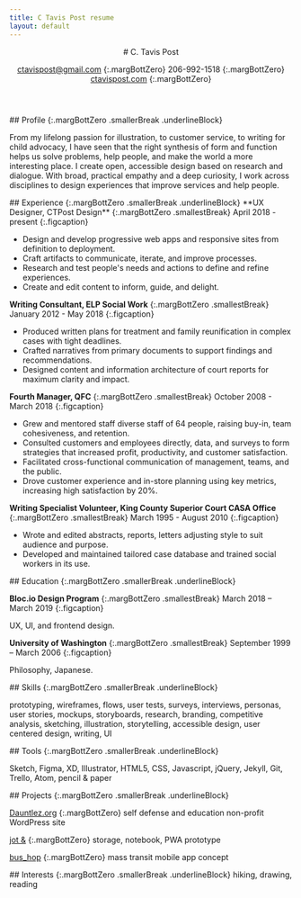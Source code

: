 ```yaml
---
title: C Tavis Post resume
layout: default
---
```


<article class="projContainer projLimitWidth" markdown="1">
<div class="gridSelfJustCenter" markdown="1">
<header markdown="1">
# C. Tavis Post

[ctavispost@gmail.com](mailto:ctavispost@gmail.com)
{:.margBottZero}
206-992-1518
{:.margBottZero}
[ctavispost.com](https://ctavispost.com)
{:.margBottZero}
</header>

<article class="smBreak" markdown="1">
## Profile
{:.margBottZero .smallerBreak .underlineBlock}

From my lifelong passion for illustration, to customer service, to writing for child advocacy, I have seen that the right synthesis of form and function helps us solve problems, help people, and make the world a more interesting place. I create open, accessible design based on research and dialogue. With broad, practical empathy and a deep curiosity, I work across disciplines to design experiences that improve services and help people.
</article>

<article markdown="1">
## Experience
{:.margBottZero .smallerBreak .underlineBlock}
**UX Designer, CTPost Design**
{:.margBottZero .smallestBreak}
April 2018 - present
{:.figcaption}

- Design and develop progressive web apps and responsive sites from definition to deployment.
- Craft artifacts to communicate, iterate, and improve processes.
- Research and test people's needs and actions to define and refine experiences.
- Create and edit content to inform, guide, and delight.

**Writing Consultant, ELP Social Work**
{:.margBottZero .smallestBreak}
January 2012 - May 2018
{:.figcaption}

- Produced written plans for treatment and family reunification in complex cases with tight deadlines.
- Crafted narratives from primary documents to support findings and recommendations.
- Designed content and information architecture of court reports for maximum clarity and impact.

**Fourth Manager, QFC**
{:.margBottZero .smallestBreak}
October 2008 - March 2018
{:.figcaption}

- Grew and mentored staff diverse staff of 64 people, raising buy-in, team cohesiveness, and retention.
- Consulted customers and employees directly, data, and surveys to form strategies that increased profit, productivity, and customer satisfaction.
- Facilitated cross-functional communication of management, teams, and the public.
- Drove customer experience and in-store planning using key metrics, increasing high satisfaction by 20%.

**Writing Specialist Volunteer, King County Superior Court CASA Office**
{:.margBottZero .smallestBreak}
March 1995 - August 2010
{:.figcaption}

- Wrote and edited abstracts, reports, letters adjusting style to suit audience and purpose.
- Developed and maintained tailored case database and trained social workers in its use.
</article>


<article markdown="1">
## Education
{:.margBottZero .smallerBreak .underlineBlock}

**Bloc.io Design Program**
{:.margBottZero .smallestBreak}
March 2018 – March 2019
{:.figcaption}

UX, UI, and frontend design.

**University of Washington**
{:.margBottZero .smallestBreak}
September 1999 – March 2006
{:.figcaption}

Philosophy, Japanese.
</article>

<article markdown="1">
## Skills
{:.margBottZero .smallerBreak .underlineBlock}

prototyping, wireframes, flows, user tests, surveys, interviews, personas, user stories, mockups, storyboards, research, branding, competitive analysis, sketching, illustration, storytelling, accessible design, user centered design, writing, UI
</article>

<article markdown="1">
## Tools
{:.margBottZero .smallerBreak .underlineBlock}

Sketch, Figma, XD, Illustrator, HTML5, CSS, Javascript, jQuery, Jekyll, Git, Trello, Atom, pencil & paper
</article>

<article markdown="1">
## Projects
{:.margBottZero .smallerBreak .underlineBlock}

[Dauntlez.org](https://dauntlez.org)
{:.margBottZero}
self defense and education non-profit WordPress site

[jot &](https://ctavispost.com/project01.html)
{:.margBottZero}
storage, notebook, PWA prototype

[bus_hop](https://docs.google.com/presentation/d/1k-YYYjvpRXqHV7TVsjBOHiaG0Ug9v9CoFzt_kIuZ8Vg/edit?usp=sharing)
{:.margBottZero}
mass transit mobile app concept
</article>

<article markdown="1">
## Interests
{:.margBottZero .smallerBreak .underlineBlock}
hiking, drawing, reading
</article>
</div>
</article>
